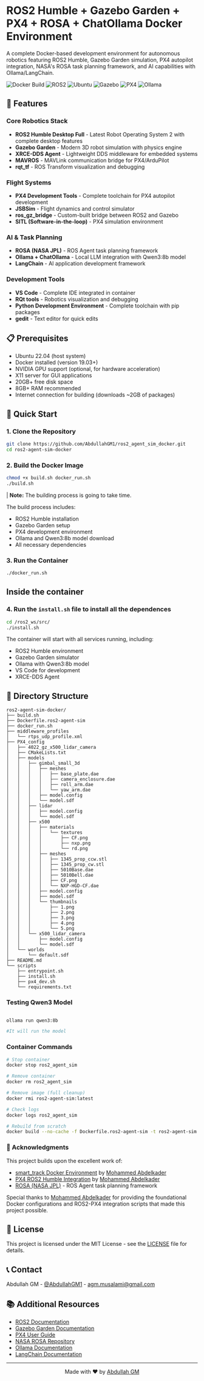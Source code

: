 # ROS2 Humble + Gazebo Garden + PX4 + ROSA + ChatOllama Docker Environment

A complete Docker-based development environment for autonomous robotics featuring ROS2 Humble, Gazebo Garden simulation, PX4 autopilot integration, NASA's ROSA task planning framework, and AI capabilities with Ollama/LangChain.

![Docker Build](https://img.shields.io/badge/docker-%230db7ed.svg?style=for-the-badge&logo=docker&logoColor=white)
![ROS2](https://img.shields.io/badge/ros2-humble-blue.svg?style=for-the-badge&logo=ros&logoColor=white)
![Ubuntu](https://img.shields.io/badge/ubuntu-22.04-orange.svg?style=for-the-badge&logo=ubuntu&logoColor=white)
![Gazebo](https://img.shields.io/badge/gazebo-garden-green.svg?style=for-the-badge&logo=gazebo&logoColor=white)
![PX4](https://img.shields.io/badge/PX4-autopilot-blue.svg?style=for-the-badge&logo=ardupilot&logoColor=white)
![Ollama](https://img.shields.io/badge/Ollama-LLM-purple.svg?style=for-the-badge&logo=ollama&logoColor=white)

## 🚀 Features

### Core Robotics Stack
- **ROS2 Humble Desktop Full** - Latest Robot Operating System 2 with complete desktop features
- **Gazebo Garden** - Modern 3D robot simulation with physics engine
- **XRCE-DDS Agent** - Lightweight DDS middleware for embedded systems
- **MAVROS** - MAVLink communication bridge for PX4/ArduPilot
- **rqt_tf** - ROS Transform visualization and debugging

### Flight Systems
- **PX4 Development Tools** - Complete toolchain for PX4 autopilot development
- **JSBSim** - Flight dynamics and control simulator  
- **ros_gz_bridge** - Custom-built bridge between ROS2 and Gazebo
- **SITL (Software-in-the-loop)** - PX4 simulation environment

### AI & Task Planning
- **ROSA (NASA JPL)** - ROS Agent task planning framework
- **Ollama + ChatOllama** - Local LLM integration with Qwen3:8b model
- **LangChain** - AI application development framework

### Development Tools
- **VS Code** - Complete IDE integrated in container
- **RQt tools** - Robotics visualization and debugging
- **Python Development Environment** - Complete toolchain with pip packages
- **gedit** - Text editor for quick edits

## 📋 Prerequisites

- Ubuntu 22.04 (host system)
- Docker installed (version 19.03+)
- NVIDIA GPU support (optional, for hardware acceleration)
- X11 server for GUI applications
- 20GB+ free disk space
- 8GB+ RAM recommended
- Internet connection for building (downloads ~2GB of packages)

## 🔧 Quick Start

### 1. Clone the Repository
```bash
git clone https://github.com/AbdullahGM1/ros2_agent_sim_docker.git
cd ros2-agent-sim-docker
```

### 2. Build the Docker Image
```bash
chmod +x build.sh docker_run.sh
./build.sh
```

| **Note:** The building process is going to take time.

The build process includes:
- ROS2 Humble installation
- Gazebo Garden setup
- PX4 development environment
- Ollama and Qwen3:8b model download
- All necessary dependencies

### 3. Run the Container
```bash
./docker_run.sh
```

## Inside the container
### 4. Run the `install.sh` file to install all the dependences 
```bash
cd /ros2_ws/src/
./install.sh
```

The container will start with all services running, including:
- ROS2 Humble environment
- Gazebo Garden simulator
- Ollama with Qwen3:8b model
- VS Code for development
- XRCE-DDS Agent

## 📁 Directory Structure

```
ros2-agent-sim-docker/
├── build.sh
├── Dockerfile.ros2-agent-sim
├── docker_run.sh
├── middleware_profiles
│   └── rtps_udp_profile.xml
├── PX4_config
│   ├── 4022_gz_x500_lidar_camera
│   ├── CMakeLists.txt
│   ├── models
│   │   ├── gimbal_small_3d
│   │   │   ├── meshes
│   │   │   │   ├── base_plate.dae
│   │   │   │   ├── camera_enclosure.dae
│   │   │   │   ├── roll_arm.dae
│   │   │   │   └── yaw_arm.dae
│   │   │   ├── model.config
│   │   │   └── model.sdf
│   │   ├── lidar
│   │   │   ├── model.config
│   │   │   └── model.sdf
│   │   ├── x500
│   │   │   ├── materials
│   │   │   │   └── textures
│   │   │   │       ├── CF.png
│   │   │   │       ├── nxp.png
│   │   │   │       └── rd.png
│   │   │   ├── meshes
│   │   │   │   ├── 1345_prop_ccw.stl
│   │   │   │   ├── 1345_prop_cw.stl
│   │   │   │   ├── 5010Base.dae
│   │   │   │   ├── 5010Bell.dae
│   │   │   │   ├── CF.png
│   │   │   │   └── NXP-HGD-CF.dae
│   │   │   ├── model.config
│   │   │   ├── model.sdf
│   │   │   └── thumbnails
│   │   │       ├── 1.png
│   │   │       ├── 2.png
│   │   │       ├── 3.png
│   │   │       ├── 4.png
│   │   │       └── 5.png
│   │   └── x500_lidar_camera
│   │       ├── model.config
│   │       └── model.sdf
│   └── worlds
│       └── default.sdf
├── README.md
└── scripts
    ├── entrypoint.sh
    ├── install.sh
    ├── px4_dev.sh
    └── requirements.txt

```

<!-- ## 🔨 Usage

### Starting the Container
```bash
# Default startup
./docker_run.sh

# Custom container name
./docker_run.sh custom_container_name

# With custom command
./docker_run.sh container_name "command"
```

### Accessing Running Container
```bash
docker exec -it ros2_agent_sim bash
``` -->


### Testing Qwen3 Model
```bash

ollama run qwen3:8b

#It will run the model 
```

<!-- ### Running Gazebo Simulation
```bash
# Inside the container
gz sim

# With specific world
gz sim worlds/empty.sdf
```

### Starting PX4 SITL
```bash
# Clone and build PX4 if not already done
cd shared_volume
git clone https://github.com/PX4/PX4-Autopilot.git --recursive
cd PX4-Autopilot

# Run SITL
make px4_sitl gazebo
```

### Using ROSA (NASA JPL Task Planning)
```bash
# Source ROSA workspace
source ~/rosa_ws/install/setup.bash

# Run ROSA examples
cd ~/rosa_ws/src/rosa
# Follow ROSA documentation for specific usage
```

### Starting XRCE-DDS Agent
```bash
# Start agent for UDP transport
MicroXRCEAgent udp4 -p 8888

# Start agent for serial transport
MicroXRCEAgent serial --dev /dev/ttyUSB0 -b 921600
``` -->

<!-- ## 🛠️ Customization

### Adding New Dependencies

1. **Python Packages:**
   ```bash
   # Edit scripts/requirements.txt
   nano scripts/requirements.txt
   # Add new package
   new-package==1.0.0
   ```

2. **System Packages:**
   ```bash
   # Edit scripts/px4_dev.sh
   nano scripts/px4_dev.sh
   # Add apt-get install commands
   ```

3. **ROS2 Packages:**
   ```bash
   # Add to Dockerfile
   RUN apt install -y ros-humble-your-package
   ```

### Middleware Configuration
```bash
# Edit middleware_profiles/rtps_udp_profile.xml
nano middleware_profiles/rtps_udp_profile.xml
``` -->

### Container Commands
```bash
# Stop container
docker stop ros2_agent_sim

# Remove container
docker rm ros2_agent_sim

# Remove image (full cleanup)
docker rmi ros2-agent-sim:latest

# Check logs
docker logs ros2_agent_sim

# Rebuild from scratch
docker build --no-cache -f Dockerfile.ros2-agent-sim -t ros2-agent-sim:latest .
```


### 🎉 Acknowledgments

This project builds upon the excellent work of:

- [smart_track Docker Environment](https://github.com/mzahana/smart_track/tree/main/docker) by [Mohammed Abdelkader](https://github.com/mzahana)
- [PX4 ROS2 Humble Integration](https://github.com/mzahana/px4_ros2_humble) by [Mohammed Abdelkader](https://github.com/mzahana)
- [ROSA (NASA JPL)](https://github.com/nasa-jpl/rosa) - ROS Agent task planning framework

Special thanks to [Mohammed Abdelkader](https://github.com/mzahana) for providing the foundational Docker configurations and ROS2-PX4 integration scripts that made this project possible.

## 📝 License

This project is licensed under the MIT License - see the [LICENSE](LICENSE) file for details.

## 📞 Contact

Abdullah GM - [@AbdullahGM1](https://github.com/AbdullahGM1) - agm.musalami@gmail.com


<!-- ## 🚦 Roadmap

- [ ] Add support for additional LLM models (GPT-4, Claude)
- [ ] Integrate QGroundControl for flight planning
- [ ] Add ROS2 navigation stack integration
- [ ] Support for real hardware testing with USB passthrough
- [ ] Add CI/CD pipeline for automated testing
- [ ] Jupyter notebook integration for interactive development
- [ ] Multi-robot simulation support
- [ ] Add camera/sensor simulation packages -->


## 📚 Additional Resources

- [ROS2 Documentation](https://docs.ros.org/en/humble/)
- [Gazebo Garden Documentation](https://gazebosim.org/docs/garden/)
- [PX4 User Guide](https://docs.px4.io/main/en/)
- [NASA ROSA Repository](https://github.com/nasa-jpl/rosa)
- [Ollama Documentation](https://github.com/ollama/ollama)
- [LangChain Documentation](https://python.langchain.com/)


---

<div align="center">
    Made with ❤️ by <a href="https://github.com/AbdullahGM1">Abdullah GM</a>
</div>